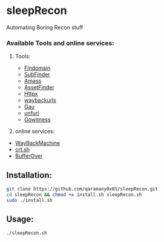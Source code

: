 # sleepRecon
Automating Boring Recon stuff 
### Available Tools and online services:
1. Tools:
	- [Findomain](https://github.com/Edu4rdSHL/findomain)
	- [SubFinder](https://github.com/projectdiscovery/subfinder)
	- [Amass](https://github.com/OWASP/Amass)
	- [AssetFinder](https://github.com/tomnomnom/assetfinder)
	- [Httpx](https://github.com/projectdiscovery/httpx)
	- [waybackurls](https://github.com/tomnomnom/waybackurls)  
	- [Gau](https://github.com/lc/gau)
	- [unfurl](https://github.com/tomnomnom/unfurl)
	- [Gowitness](https://github.com/sensepost/gowitness)


2. online services:
  - [WayBackMachine](http://web.archive.org/)
  - [crt.sh](https://crt.sh/)
  - [BufferOver](https://dns.bufferover.run/)

## Installation:
```bash
git clone https://github.com/qaramany0x01/sleepRecon.git
cd sleepRecon && chmod +x install.sh sleepRecon.sh
sudo ./install.sh 
```

## Usage:
```bash
./sleepRecon.sh
```
